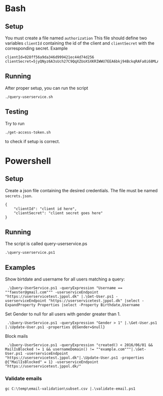 # Bash
## Setup 

You must create a file named `authorization`
This file should define two variables 
`clientId` containing the id of the client and `clientSecret` with the corresponding secret.
Example
```
clientId=028ff56a9da346d999421ec44d74d256
clientSecret=5jyQNyz6A3sUch27C9QqXZUoXSXKRIWWU7EEA6bkj94BckqRAFa0i68MLAQv5zZO
```

## Running
After proper setup, you can run the script 
```
./query-userservice.sh
```

## Testing 
Try to run 
```
./get-access-token.sh
```
to check if setup is correct.


# Powershell
## Setup 
Create a json file containing the desired credentials. The file must be named `secrets.json`.

```
{
	"clientId": "client id here",
	"clientSecret": "client secret goes here"
}
```

## Running 
The script is called query-userservice.ps
```
.\query-userservice.ps1
```

## Examples 

Show birtdate and username for all users matching a query: 
```
 .\Query-UserService.ps1 -queryExpression "Username == ""faester@gmail.com""" -userserviceEndpoint "https://userservicetest.jppol.dk" |.\Get-User.ps1 -userserviceEndpoint "https://userservicetest.jppol.dk" |select -ExpandProperty Properties |select -Property Birthdate,Username
```

Set Gender to null for all users with gender greater than 1.
```
 .\Query-UserService.ps1 -queryExpression "Gender > 1" |.\Get-User.ps1 |.\Update-User.ps1 -properties @{Gender=$null}
```

Block mails
```
 .\Query-UserService.ps1 -queryExpression "created() < 2016/06/01 && MailIsBlocked != 1 && usernameDomain() != ""example.com"""|.\Get-User.ps1 -userserviceEndpoint "https://userservicetest.jppol.dk"|.\Update-User.ps1 -properties @{"MailIsBlocked" = 1} -userserviceEndpoint "https://userservicetest.jppol.dk/"
```

### Validate emails 
```
gc C:\temp\email-validation\subset.csv |.\validate-email.ps1
```
